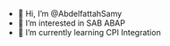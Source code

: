 - 👋 Hi, I’m @AbdelfattahSamy
- 👀 I’m interested in SAB ABAP
- 🌱 I’m currently learning CPI Integration
